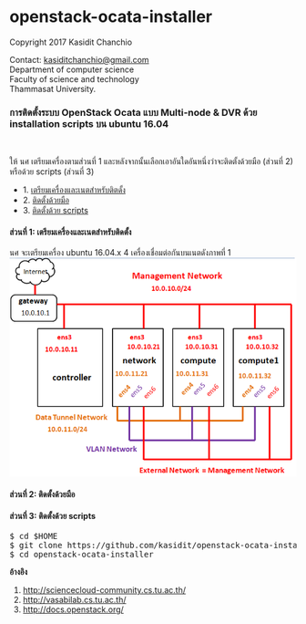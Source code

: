 # openstack-ocata-installer

Copyright 2017 Kasidit Chanchio 

Contact: kasiditchanchio@gmail.com <br>
Department of computer science <br>
Faculty of science and technology <br>
Thammasat University.

<p>
<h3>การติดตั้งระบบ OpenStack Ocata แบบ Multi-node & DVR ด้วย installation scripts บน ubuntu 16.04 </h3> <br>
<p>
ให้ นศ เตรียมเครื่องตามส่วนที่ 1 และหลังจากนั้นเลือกเอาอันใดอันหนึ่งว่าจะติดตั้งด้วยมือ (ส่วนที่ 2) หรือด้วย scripts (ส่วนที่ 3)  
<ul>
 <li> 1. <a href="#part1">เตรียมเครื่องและเนตสำหรับติตดั้ง</a>
 <li> 2. <a href="#part2">ติดตั้งด้วยมือ</a> 
 <li> 3. <a href="#part3">ติดตั้งด้วย scripts</a>
</ul>
<p>
<section id="part1"> 
<h4>ส่วนที่ 1: เตรียมเครื่องและเนตสำหรับติดตั้ง</h4>

  <p> 
  นศ จะเตรียมเครื่อง ubuntu 16.04.x 4 เครื่องเชื่อมต่อกันบนเนตดังภาพที่ 1 <br>
  <img src="documents/architecture.png"> 
 </section>
<section id="part2"> 
<h4>ส่วนที่ 2: ติดตั้งด้วยมือ</h4>
</section>
<section id="part3"> 
<h4>ส่วนที่ 3: ติดตั้งด้วย scripts</h4>
</section>
<pre>
$ cd $HOME
$ git clone https://github.com/kasidit/openstack-ocata-installer
$ cd openstack-ocata-installer
</pre>



<b>อ้างอิง</b>
1. http://sciencecloud-community.cs.tu.ac.th/ 
2. http://vasabilab.cs.tu.ac.th/ 
3. http://docs.openstack.org/
